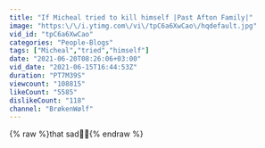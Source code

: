 ```yaml
---
title: "If Micheal tried to kill himself |Past Afton Family|"
image: "https:\/\/i.ytimg.com\/vi\/tpC6a6XwCao\/hqdefault.jpg"
vid_id: "tpC6a6XwCao"
categories: "People-Blogs"
tags: ["Micheal","tried","himself"]
date: "2021-06-20T08:26:06+03:00"
vid_date: "2021-06-15T16:44:53Z"
duration: "PT7M39S"
viewcount: "108815"
likeCount: "5585"
dislikeCount: "118"
channel: "BrøkenWølf"
---
```

{% raw %}that sad🥺💦{% endraw %}
